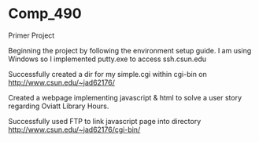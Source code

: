 # Comp_490
Primer Project

Beginning the project by following the environment setup guide.
I am using Windows so I implemented putty.exe to access ssh.csun.edu

Successfully created a dir for my simple.cgi within cgi-bin on http://www.csun.edu/~jad62176/

Created a webpage implementing javascript & html to solve a user story regarding Oviatt Library Hours.

Successfully used FTP to link javascript page into directory http://www.csun.edu/~jad62176/cgi-bin/
